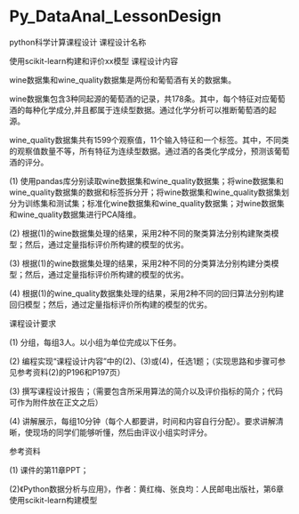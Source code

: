 # Py_DataAnal_LessonDesign
python科学计算课程设计
课程设计名称

使用scikit-learn构建和评价xx模型
课程设计内容

wine数据集和wine_quality数据集是两份和葡萄酒有关的数据集。

wine数据集包含3种同起源的葡萄酒的记录，共178条。其中，每个特征对应葡萄酒的每种化学成分,并且都属于连续型数据。通过化学分析可以推断葡萄酒的起源。

wine_quality数据集共有1599个观察值，11个输入特征和一个标签。其中，不同类的观察值数量不等，所有特征为连续型数据。通过酒的各类化学成分，预测该葡萄酒的评分。

(1) 使用pandas库分别读取wine数据集和wine_quality数据集；将wine数据集和wine_quality数据集的数据和标签拆分开；将wine数据集和wine_quality数据集划分为训练集和测试集；标准化wine数据集和wine_quality数据集；对wine数据集和wine_quality数据集进行PCA降维。

(2) 根据(1)的wine数据集处理的结果，采用2种不同的聚类算法分别构建聚类模型；然后，通过定量指标评价所构建的模型的优劣。

(3) 根据(1)的wine数据集处理的结果，采用2种不同的分类算法分别构建分类模型；然后，通过定量指标评价所构建的模型的优劣。

(4) 根据(1)的wine_quality数据集处理的结果，采用2种不同的回归算法分别构建回归模型；然后，通过定量指标评价所构建的模型的优劣。

课程设计要求

(1) 分组，每组3人。以小组为单位完成以下任务。

(2) 编程实现“课程设计内容”中的(2)、(3)或(4)，任选1题；（实现思路和步骤可参见参考资料(2)的P196和P197页）

(3) 撰写课程设计报告；（需要包含所采用算法的简介以及评价指标的简介；代码可作为附件放在正文之后）

(4) 讲解展示，每组10分钟（每个人都要讲，时间和内容自行分配）。要求讲解清晰，使现场的同学们能够听懂，然后由评议小组实时评分。

参考资料

(1) 课件的第11章PPT；

(2)《Python数据分析与应用》，作者：黄红梅、张良均：人民邮电出版社，第6章 使用scikit-learn构建模型


